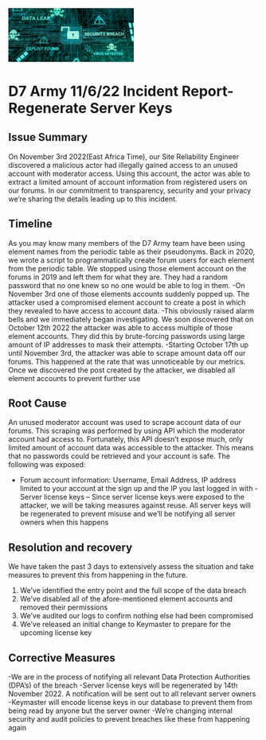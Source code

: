 <img src=./image.png width=50%>

# D7 Army 11/6/22 Incident Report- Regenerate Server Keys

## Issue Summary

On November 3rd 2022(East Africa Time), our Site Reliability Engineer discovered a malicious actor had illegally gained access to an unused account with moderator access. Using this account, the actor was able to extract a limited amount of account information from registered users on our forums. In our commitment to transparency, security and your privacy we’re sharing the details leading up to this incident.

## Timeline
As you may know many members of the D7 Army team have been using element names from the periodic table as their pseudonyms. Back in 2020, we wrote a script to programmatically create forum users for each element from the periodic table. We stopped using those element account on the forums in 2019 and left them for what they are. They had a random password that no one knew so no one would be able to log in them.
-On November 3rd one of those elements accounts suddenly popped up. The attacker used a compromised element account to create a post in which they revealed to have access to account data. 
-This obviously raised alarm bells and we immediately began investigating. We soon discovered that on October 12th 2022 the attacker was able to access multiple of those element accounts. They did this by brute-forcing passwords using large amount of IP addresses to mask their attempts.
-Starting October 17th up until November 3rd, the attacker was able to scrape amount data off our forums. This happened at the rate that was unnoticeable by our metrics. Once we discovered the post created by the attacker, we disabled all element accounts to prevent further use

## Root Cause
An unused moderator account was used to scrape account data of our forums. This scraping was performed by using API which the moderator account had access to. Fortunately, this API doesn’t expose much, only limited amount of account data was accessible to the attacker. This means that no passwords could be retrieved and your account is safe. The following was exposed:
- Forum account information: Username, Email Address, IP address limited to your account at the sign up and the IP you last logged in with
-Server license keys – Since server license keys were exposed to the attacker, we will be taking measures against reuse. All server keys will be regenerated to prevent misuse and we’ll be notifying all server owners when this happens

## Resolution and recovery
We have taken the past 3 days to extensively assess the situation and take measures to prevent this from happening in the future.
1. We’ve identified the entry point and the full scope of the data breach
2. We’ve disabled all of the afore-mentioned element accounts and removed their permissions
3. We’ve audited our logs to confirm nothing else had been compromised
4. We’ve released an initial change to Keymaster to prepare for the upcoming license key

## Corrective Measures
-We are in the process of notifying all relevant Data Protection Authorities (DPA’s) of the breach
-Server license keys will be regenerated by 14th November 2022. A notification will be sent out to all relevant server owners
-Keymaster will encode license keys in our database to prevent them from being read by anyone but the server owner
-We’re changing internal security and audit policies to prevent breaches like these from happening again

